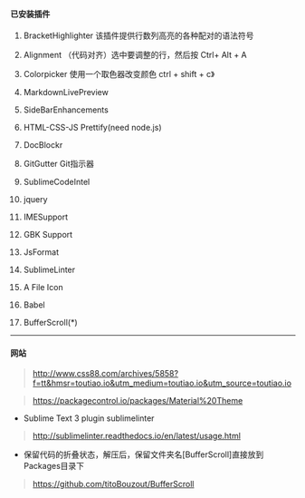#### 已安装插件

1. BracketHighlighter 该插件提供行数列高亮的各种配对的语法符号

2. Alignment （代码对齐）选中要调整的行，然后按 Ctrl+ Alt + A

3. Colorpicker 使用一个取色器改变颜色 ctrl + shift + c》

4. MarkdownLivePreview

5. SideBarEnhancements

6. HTML-CSS-JS Prettify(need node.js)

7. DocBlockr

8. GitGutter Git指示器

9. SublimeCodeIntel

10. jquery

11. IMESupport

12. GBK Support

13. JsFormat

14. SublimeLinter

15. A File Icon

16. Babel

17. BufferScroll(*)

***

#### 网站

> http://www.css88.com/archives/5858?f=tt&hmsr=toutiao.io&utm_medium=toutiao.io&utm_source=toutiao.io

> https://packagecontrol.io/packages/Material%20Theme

* Sublime Text 3 plugin sublimelinter

> http://sublimelinter.readthedocs.io/en/latest/usage.html

* 保留代码的折叠状态，解压后，保留文件夹名[BufferScroll]直接放到Packages目录下

> https://github.com/titoBouzout/BufferScroll
